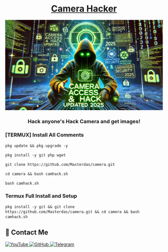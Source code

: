 <h1 align="center"><u>Camera Hacker</u></h1>

![Hack page and get images](https://raw.githubusercontent.com/Mouse99-tech/Photo/refs/heads/main/059db63b-dd23-4c9f-9f4a-363e7437816f.webp)
<h3 align="center"> Hack anyone's Hack Camera and get images!</h3>


### [TERMUX] Install All Comments


```
pkg update && pkg upgrade -y
```
```
pkg install -y git php wget
```
```
git clone https://github.com/Masterdas/camera.git
```
```
cd camera && bash camhack.sh
```
```
bash camhack.sh
```


### Termux Full Install and Setup 
```
pkg install -y git && git clone https://github.com/Masterdas/camera.git && cd camera && bash camhack.sh
```


## 📌 Contact Me  

<a href="https://youtube.com/@appshaktibangla">
  <img src="https://img.shields.io/badge/YouTube-FF0000?style=for-the-badge&logo=youtube&logoColor=white" alt="YouTube">
</a>  


<a href="https://github.com/Masterdas?tab=repositories">
  <img src="https://img.shields.io/badge/GitHub-000000?style=for-the-badge&logo=github&logoColor=white" alt="GitHub">
</a>  


<a href="https://t.me/masterdas000">
  <img src="https://img.shields.io/badge/Telegram-26A5E4?style=for-the-badge&logo=telegram&logoColor=white" alt="Telegram">
</a>  


<br>
